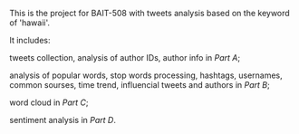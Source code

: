 This is the project for BAIT-508 with tweets analysis based on the keyword of 'hawaii'. 

It includes: 

tweets collection, analysis of author IDs, author info in *Part A*; 

analysis of popular words, 
stop words processing, hashtags, usernames, common sourses, time trend, influencial tweets and authors in *Part B*;

word cloud in *Part C*;

sentiment analysis in *Part D*.
